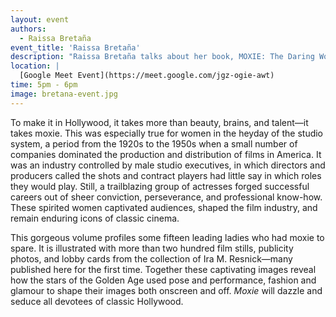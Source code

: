 ```yaml
---
layout: event
authors:
  - Raissa Bretaña
event_title: 'Raissa Bretaña'
description: "Raissa Bretaña talks about her book, MOXIE: The Daring Women of Classic Hollywood."
location: |
  [Google Meet Event](https://meet.google.com/jgz-ogie-awt)
time: 5pm - 6pm
image: bretana-event.jpg
---
```

To make it in Hollywood, it takes more than beauty, brains, and talent—it takes moxie. This was especially true for women in the heyday of the studio system, a period from the 1920s to the 1950s when a small number of companies dominated the production and distribution of films in America. It was an industry controlled by male studio executives, in which directors and producers called the shots and contract players had little say in which roles they would play. Still, a trailblazing group of actresses forged successful careers out of sheer conviction, perseverance, and professional know-how. These spirited women captivated audiences, shaped the film industry, and remain enduring icons of classic cinema.

This gorgeous volume profiles some fifteen leading ladies who had moxie to spare. It is illustrated with more than two hundred film stills, publicity photos, and lobby cards from the collection of Ira M. Resnick—many published here for the first time. Together these captivating images reveal how the stars of the Golden Age used pose and performance, fashion and glamour to shape their images both onscreen and off. *Moxie* will dazzle and seduce all devotees of classic Hollywood.
